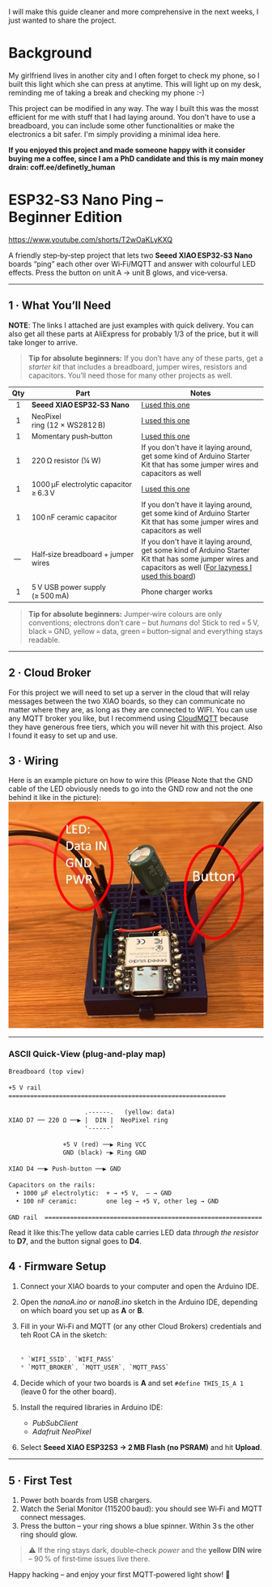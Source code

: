 I will make this guide cleaner and more comprehensive in the next weeks, I just wanted to share the project.

# Background
My girlfriend lives in another city and I often forget to check my phone, so I built this light which she can press at anytime. This will light up on my desk, reminding me of taking a break and checking my phone :-)

This project can be modified in any way. The way I built this was the mosst efficient for me with stuff that I had laying around. You don't have to use a breadboard, you can include some other functionalities or make the electronics a bit safer. I'm simply providing a minimal idea here.

**If you enjoyed this project and made someone happy with it consider buying me a coffee, since I am a PhD candidate and this is my main money drain: coff.ee/definetly_human**

# ESP32‑S3 Nano Ping – Beginner Edition

https://www.youtube.com/shorts/T2wOaKLyKXQ

A friendly step‑by‑step project that lets two **Seeed XIAO ESP32‑S3 Nano** boards “ping” each other over Wi‑Fi/MQTT and answer with colourful LED effects. Press the button on unit A → unit B glows, and vice‑versa.

---

## 1 · What You’ll Need

**NOTE**: The links I attached are just examples with quick delivery. You can also get all these parts at AliExpress for probably 1/3 of the price, but it will take longer to arrive.
> **Tip for absolute beginners:** If you don’t have any of these parts, get a *starter kit* that includes a breadboard, jumper wires, resistors and capacitors. You’ll need those for many other projects as well.

| Qty | Part                                   | Notes                             |
| :-: | -------------------------------------- | --------------------------------- |
|  1  | **Seeed XIAO ESP32‑S3 Nano**           | [I used this one](https://www.seeedstudio.com/XIAO-ESP32S3-p-5627.html?srsltid=AfmBOorbtmUUk94OIPrtpH53kLbEPYzA-IHbMap9jMzgo7Rm_LBCjfvc)             |
|  1  | NeoPixel ring (12 × WS2812 B)          | [I used this one](https://www.amazon.de/dp/B09YTGFSPN?psc=1&ref=ppx_pop_dt_b_asin_title)                        |
|  1  | Momentary push‑button                  | [I used this one](https://www.amazon.de/dp/B0CJ6GXM2T?ref=ppx_pop_dt_b_asin_title&th=1) |
|  1  | 220 Ω resistor (¼ W)                   | If you don't have it laying around, get some kind of Arduino Starter Kit that has some jumper wires and capacitors as well  |
|  1  | 1000 µF electrolytic capacitor ≥ 6.3 V | [I used this one](https://www.amazon.de/dp/B09KV8M72F?psc=1&ref=ppx_pop_dt_b_asin_image)                       |
|  1  | 100 nF ceramic capacitor               | If you don't have it laying around, get some kind of Arduino Starter Kit that has some jumper wires and capacitors as well                     |
|  —  | Half‑size breadboard + jumper wires    | If you don't have it laying around, get some kind of Arduino Starter Kit that has some jumper wires and capacitors as well ([For lazyness I used this board](https://www.amazon.de/dp/B01M9CHKO4?psc=1&ref=ppx_pop_dt_b_asin_title))    |
|  1  | 5 V USB power supply (≥ 500 mA)        | Phone charger works               |

> **Tip for absolute beginners:** Jumper‑wire colours are only conventions; electrons don’t care – but *humans* do! Stick to red = 5 V, black = GND, yellow = data, green = button‑signal and everything stays readable.

---

## 2 · Cloud Broker
For this project we will need to set up a server in the cloud that will relay messages between the two XIAO boards, so they can communicate no matter where they are, as long as they are connected to WIFI.
You can use any MQTT broker you like, but I recommend using [CloudMQTT](https://www.cloudmqtt.com/) because they have generous free tiers, which you will never hit
with this project. Also I found it easy to set up and use.

## 3 · Wiring

Here is an example picture on how to wire this (Please Note that the GND cable of the LED obviously needs to go into the GND row and not the one behind it like in the picture):
![Wiring Example](ExampleWiring.jpg)

---

### ASCII Quick‑View (plug‑and‑play map)

```text
Breadboard (top view) 

+5 V rail  ============================================================

                     .------.   (yellow: data)
XIAO D7 ── 220 Ω ──▶ |  DIN |  NeoPixel ring
                     '------'

               +5 V (red) ──▶ Ring VCC
               GND (black) ─▶ Ring GND

XIAO D4 ──▶ Push‑button ──▶ GND   

Capacitors on the rails:
  • 1000 µF electrolytic:  + → +5 V,  – → GND
  • 100 nF ceramic:        one leg → +5 V, other leg → GND

GND rail  ============================================================
```

Read it like this:The yellow data cable carries LED data *through the resistor* to **D7**, and the button signal goes to **D4**.




## 4 · Firmware Setup 

1. Connect your XIAO boards to your computer and open the Arduino IDE.
2. Open the *nanoA.ino* or *nanoB.ino* sketch in the Arduino IDE, depending on which board you set up as **A** or **B**.
3. Fill in your Wi‑Fi and MQTT (or any other Cloud Brokers) credentials and teh Root CA in the sketch:

   ```cpp

   * `WIFI_SSID`, `WIFI_PASS`
   * `MQTT_BROKER`, `MQTT_USER`, `MQTT_PASS`
3. Decide which of your two boards is **A** and set `#define THIS_IS_A 1` (leave 0 for the other board).
4. Install the required libraries in Arduino IDE:

   * *PubSubClient*
   * *Adafruit NeoPixel*

5. Select **Seeed XIAO ESP32S3 → 2 MB Flash (no PSRAM)** and hit **Upload**.



---

## 5 · First Test

1. Power both boards from USB chargers.
2. Watch the Serial Monitor (115200 baud): you should see Wi‑Fi and MQTT connect messages.
3. Press the button – your ring shows a blue spinner. Within 3 s the other ring should glow.

> ⚠️ If the ring stays dark, double‑check *power* and the **yellow DIN wire** – 90 % of first‑time issues live there.

Happy hacking – and enjoy your first MQTT‑powered light show! 🔆
